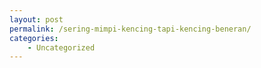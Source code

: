 ```yaml
---
layout: post
permalink: /sering-mimpi-kencing-tapi-kencing-beneran/
categories:
    - Uncategorized
---
```


